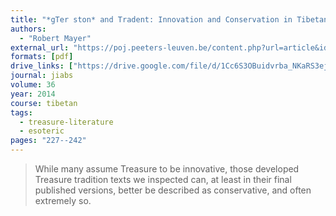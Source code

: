 ```yaml
---
title: "*gTer ­ston* and­ Tradent: Innovation­ and ­Conservation­ in­ Tibetan Treasure­ Literature"
authors:
  - "Robert Mayer"
external_url: "https://poj.peeters-leuven.be/content.php?url=article&id=3132067&journal_code=JIABS"
formats: [pdf]
drive_links: ["https://drive.google.com/file/d/1Cc6S3OBuidvrba_NKaRS3ejkiIXJAqVY/view?usp=drivesdk"]
journal: jiabs
volume: 36
year: 2014
course: tibetan
tags:
  - treasure-literature
  - esoteric
pages: "227--242"
---
```


> While many assume Treasure to be innovative, those developed Treasure tradition texts we inspected can, at least in their final published versions, better be described as conservative, and often extremely so. 

